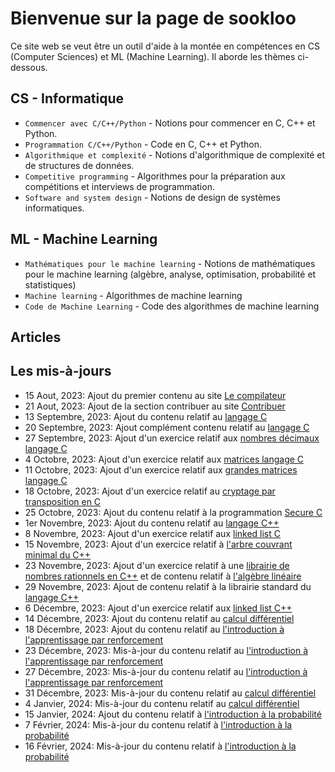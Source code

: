 # Bienvenue sur la page de sookloo

Ce site web se veut être un outil d'aide à la montée en compétences en CS (Computer Sciences) et ML (Machine Learning). Il aborde les thèmes ci-dessous.

## CS - Informatique

* `Commencer avec C/C++/Python` - Notions pour commencer en C, C++ et Python.
* `Programmation C/C++/Python` - Code en C, C++ et Python.
* `Algorithmique et complexité` - Notions d'algorithmique de complexité et de structures de données.
* `Competitive programming` - Algorithmes pour la préparation aux compétitions et interviews de programmation.
* `Software and system design` - Notions de design de systèmes informatiques.

## ML - Machine Learning

* `Mathématiques pour le machine learning` - Notions de mathématiques pour le machine learning (algèbre, analyse, optimisation, probabilité et statistiques)
* `Machine learning` - Algorithmes de machine learning
* `Code de Machine Learning` - Code des algorithmes de machine learning

## Articles

## Les mis-à-jours

* 15 Aout, 2023: Ajout du premier contenu au site [Le compilateur](https://sookloo.info/cp/tools/compiler)
* 21 Aout, 2023: Ajout de la section contribuer au site [Contribuer](https://sookloo.info/support)
* 13 Septembre, 2023: Ajout du contenu relatif au [langage C](https://sookloo.info/cp/programming-lang/c)
* 20 Septembre, 2023: Ajout complément contenu relatif au [langage C](https://sookloo.info/cp/programming-lang/c)
* 27 Septembre, 2023: Ajout d'un exercice relatif aux [nombres décimaux langage C](https://sookloo.info/cp/programming-lang/action-c/action-c-float)
* 4 Octobre, 2023: Ajout d'un exercice relatif aux [matrices langage C](https://sookloo.info/cp/programming-lang/action-c/action-c-matrix)
* 11 Octobre, 2023: Ajout d'un exercice relatif aux [grandes matrices langage C](https://sookloo.info/cp/programming-lang/action-c/action-c-big-matrix)
* 18 Octobre, 2023: Ajout d'un exercice relatif au [cryptage par transposition en C](https://sookloo.info/cp/programming-lang/action-c/action-c-transposition-ciffer)
* 25 Octobre, 2023: Ajout du contenu relatif à la programmation [Secure C](https://sookloo.info/cp/programming-lang/secure-c)
* 1er Novembre, 2023: Ajout du contenu relatif au [langage C++](https://sookloo.info/cp/programming-lang/cpp)
* 8 Novembre, 2023: Ajout d'un exercice relatif aux [linked list C](https://sookloo.info/cp/programming-lang/action-c/action-c-linked-list)
* 15 Novembre, 2023: Ajout d'un exercice relatif à [l'arbre couvrant minimal du C++](https://sookloo.info/cp/programming-lang/action-cpp/action-cpp-mst)
* 23 Novembre, 2023: Ajout d'un exercice relatif à une [librairie de nombres rationnels en C++](https://sookloo.info/cp/programming-lang/action-cpp/action-cpp-rational-nb-lib) et de contenu relatif à [l'algèbre linéaire](https://sookloo.info/mml/algebra-analysis/al)
* 29 Novembre, 2023: Ajout de contenu relatif à la librairie standard du [langage C++](https://sookloo.info/cp/programming-lang/cpp)
* 6 Décembre, 2023: Ajout d'un exercice relatif aux [linked list C++](https://sookloo.info/cp/programming-lang/action-cpp/action-cpp-linked-list)
* 14 Décembre, 2023: Ajout du contenu relatif au [calcul différentiel](https://sookloo.info/mml/algebra-analysis/diff-calculus)
* 18 Décembre, 2023: Ajout du contenu relatif au [l'introduction à l'apprentissage par renforcement](https://sookloo.info/rl/intro-rl)
* 23 Décembre, 2023: Mis-à-jour du contenu relatif au [l'introduction à l'apprentissage par renforcement](https://sookloo.info/rl/intro-rl)
* 27 Décembre, 2023: Mis-à-jour du contenu relatif au [l'introduction à l'apprentissage par renforcement](https://sookloo.info/rl/intro-rl)
* 31 Décembre, 2023: Mis-à-jour du contenu relatif au [calcul différentiel](https://sookloo.info/mml/algebra-analysis/diff-calculus)
* 4 Janvier, 2024: Mis-à-jour du contenu relatif au [calcul différentiel](https://sookloo.info/mml/algebra-analysis/diff-calculus)
* 15 Janvier, 2024: Ajout du contenu relatif à [l'introduction à la probabilité](https://sookloo.info/mml/probability/intro-proba)
* 7 Février, 2024: Mis-à-jour du contenu relatif à [l'introduction à la probabilité](https://sookloo.info/mml/probability/intro-proba)
* 16 Février, 2024: Mis-à-jour du contenu relatif à [l'introduction à la probabilité](https://sookloo.info/mml/probability/intro-proba)

